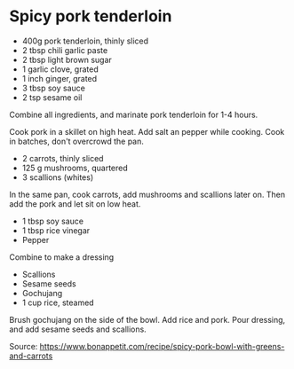 # Spicy pork tenderloin

- 400g pork tenderloin, thinly sliced
- 2 tbsp chili garlic paste
- 2 tbsp light brown sugar
- 1 garlic clove, grated
- 1 inch ginger, grated
- 3 tbsp soy sauce
- 2 tsp sesame oil

Combine all ingredients, and marinate pork tenderloin for 1-4 hours.

Cook pork in a skillet on high heat. Add salt an pepper while cooking. Cook in batches, don't overcrowd the pan.

- 2 carrots, thinly sliced
- 125 g mushrooms, quartered
- 3 scallions (whites)

In the same pan, cook carrots, add mushrooms and scallions later on. Then add the pork and let sit on low heat.

- 1 tbsp soy sauce
- 1 tbsp rice vinegar
- Pepper

Combine to make a dressing

- Scallions
- Sesame seeds
- Gochujang
- 1 cup rice, steamed

Brush gochujang on the side of the bowl. Add rice and pork. Pour dressing, and add sesame seeds and scallions.

Source: https://www.bonappetit.com/recipe/spicy-pork-bowl-with-greens-and-carrots
